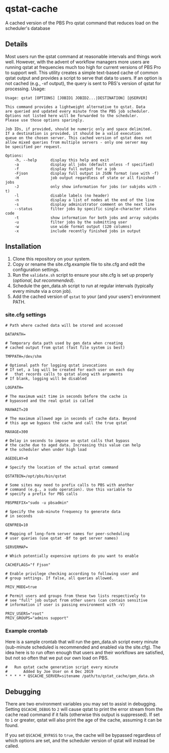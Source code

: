 # qstat-cache
A cached version of the PBS Pro qstat command that reduces load on the
scheduler's database

## Details
Most users run the qstat command at reasonable intervals and things work well.
However, with the advent of workflow managers more users are running qstat at
frequencies much too high for current versions of PBS Pro to support well. This
utility creates a simple text-based cache of common qstat output and provides a
script to serve that data to users. If an option is not cached (e.g., -xf
output), the query is sent to PBS's version of qstat for processing. Usage:

```
Usage: qstat [OPTIONS] [JOBID1 JOBID2...|DESTINATION] [@SERVER]

This command provides a lightweight alternative to qstat. Data
are queried and updated every minute from the PBS job scheduler.
Options not listed here will be forwarded to the scheduler.
Please use those options sparingly.

Job IDs, if provided, should be numeric only and space delimited.
If a destination is provided, it should be a valid execution
queue on the chosen server. This cached version of qstat does not
allow mixed queries from multiple servers - only one server may
be specified per request.

Options:
    -h, --help      display this help and exit
    -a              display all jobs (default unless -f specified)
    -f              display full output for a job
    -Fjson          display full output in JSON format (use with -f)
    -H              job output regardless of state or all finished jobs
    -J              only show information for jobs (or subjobs with -t)
    -l              disable labels (no header)
    -n              display a list of nodes at the end of the line
    -s              display administrator comment on the next line
    --status        filter jobs by specific single-character status code
    -t              show information for both jobs and array subjobs
    -u              filter jobs by the submitting user
    -w              use wide format output (120 columns)
    -x              include recently finished jobs in output
```

## Installation

1. Clone this repository on your system.
2. Copy or rename the site.cfg.example file to site.cfg and edit the
   configuration settings.
3. Run the `validate.sh` script to ensure your site.cfg is set up properly
   (*optional, but recommended*).
4. Schedule the gen_data.sh script to run at regular intervals (typically every
   minute via a cron job).
5. Add the cached version of `qstat` to your (and your users') environment PATH.

### site.cfg settings

```
# Path where cached data will be stored and accessed

DATAPATH=

# Temporary data path used by gen_data when creating
# cached output from qstat (fast file system is best)

TMPPATH=/dev/shm

# Optional path for logging qstat invocations
# If set, a log will be created for each user on each day
#   that records calls to qstat along with arguments
# If blank, logging will be disabled

LOGPATH=

# The maximum wait time in seconds before the cache is
# bypassed and the real qstat is called

MAXWAIT=20

# The maximum allowed age in seconds of cache data. Beyond
# this age we bypass the cache and call the true qstat

MAXAGE=300

# Delay in seconds to impose on qstat calls that bypass
# the cache due to aged data. Increasing this value can help
# the scheduler when under high load

AGEDELAY=0

# Specify the location of the actual qstat command

QSTATBIN=/opt/pbs/bin/qstat

# Some sites may need to prefix calls to PBS with another
# command (e.g., a sudo operation). Use this variable to
# specify a prefix for PBS calls

PBSPREFIX="sudo -u pbsadmin"

# Specify the sub-minute frequency to generate data
# in seconds

GENFREQ=10

# Mapping of long-form server names for peer-scheduling
# user queries (use qstat -Bf to get server names)

SERVERMAP=

# Which potentially expensive options do you want to enable

CACHEFLAGS="f Fjson"

# Enable privilege checking according to following user and
# group settings. If false, all queries allowed.

PRIV_MODE=true

# Permit users and groups from these two lists respectively to
# see "full" job output from other users (can contain sensitive
# information if user is passing environment with -V)

PRIV_USERS="root"
PRIV_GROUPS="admins support"
```

### Example crontab

Here is a sample crontab that will run the gen_data.sh script every minute
(sub-minute scheduled is recommended and enabled via the site.cfg). The idea
here is to run often enough that users and their workflows are satisfied, but
not so often that we put our own load on PBS.

```
#   Run qstat cache generation script every minute
#       Added by Joe User on 4 Dec 2019
* * * * * QSCACHE_SERVER=sitename /path/to/qstat_cache/gen_data.sh
```

## Debugging

There are two environment variables you may set to assist in debugging. Setting
`QSCACHE_DEBUG` to `2` will cause qstat to print the error stream from the
cache read command if it fails (otherwise this output is suppressed). If set to
`1` or greater, qstat will also print the age of the cache, assuming it can be
found.

If you set `QSCACHE_BYPASS` to `true`, the cache will be bypassed regardless of
which options are set, and the scheduler version of qstat will instead be
called.

